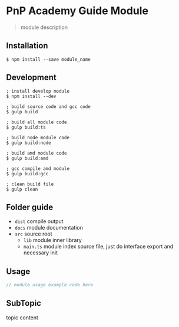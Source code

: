# PnP Academy Guide Module
> module description

## Installation
```
$ npm install --save module_name
```

## Development
```
; install develop module
$ npm install --dev

; build source code and gcc code
$ gulp build

; build all module code
$ gulp build:ts

; build node module code
$ gulp build:node

; build amd module code
$ gulp build:amd

; gcc compile amd module
$ gulp build:gcc

; clean build file
$ gulp clean
```

## Folder guide
- `dist` compile output
- `docs` module documentation
- `src` source root
	- `lib` module inner library
	- `main.ts` module index source file, just do interface export and necessary init


## Usage
```js
// module usage example code here
```

## SubTopic
topic content
